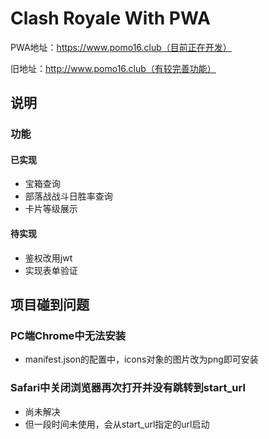 # Clash Royale With PWA
PWA地址：https://www.pomo16.club（目前正在开发）

旧地址：http://www.pomo16.club（有较完善功能）

## 说明

### 功能

#### 已实现

- 宝箱查询
- 部落战战斗日胜率查询
- 卡片等级展示

#### 待实现

- 鉴权改用jwt
- 实现表单验证

## 项目碰到问题

### PC端Chrome中无法安装

- manifest.json的配置中，icons对象的图片改为png即可安装



### Safari中关闭浏览器再次打开并没有跳转到start_url

- 尚未解决
- 但一段时间未使用，会从start_url指定的url启动

